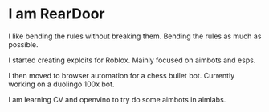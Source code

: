 # I am RearDoor

I like bending the rules without breaking them. Bending the rules as much as possible. 

I started creating exploits for Roblox. Mainly focused on aimbots and esps.

I then moved to browser automation for a chess bullet bot. Currently working on a duolingo 100x bot.

I am learning CV and openvino to try do some aimbots in aimlabs. 

